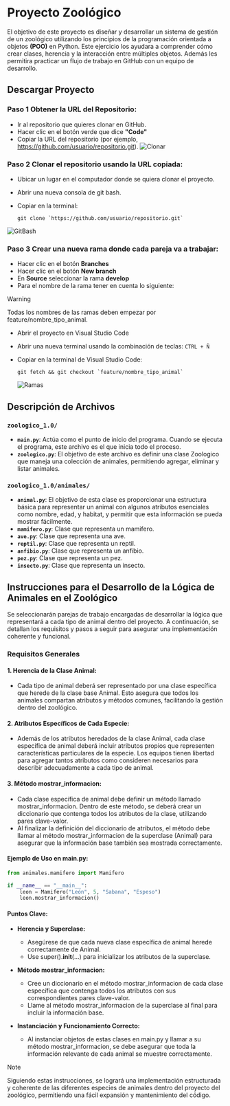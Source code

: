 
# Proyecto Zoológico

El objetivo de este proyecto es diseñar y desarrollar un sistema de gestión de un zoológico utilizando los principios de la programación orientada a objetos **(POO)** en Python. Este ejercicio los ayudara a comprender cómo crear clases, herencia y la interacción entre múltiples objetos. Además les permitira practicar un flujo de trabajo en GitHub con un equipo de desarrollo.

## Descargar Proyecto
### Paso 1 Obtener la URL del Repositorio:
- Ir al repositorio que quieres clonar en GitHub.
- Hacer clic en el botón verde que dice **"Code"**
- Copiar la URL del repositorio (por ejemplo, https://github.com/usuario/repositorio.git).
![Clonar](https://github.com/Miguel-Luis/zoologico_1.0/assets/34074599/797d3d4c-e01c-427b-bd43-29c4db9f7b47)

### Paso 2 Clonar el repositorio usando la URL copiada:
- Ubicar un lugar en el computador donde se quiera clonar el proyecto.
- Abrir una nueva consola de git bash.
- Copiar en la terminal:

  ```
  git clone `https://github.com/usuario/repositorio.git`
  ```
  
![GitBash](https://github.com/Miguel-Luis/zoologico_1.0/assets/34074599/cc21e12f-76fb-4737-8df6-3db253c89627)

### Paso 3 Crear una nueva rama donde cada pareja va a trabajar:
- Hacer clic en el botón **Branches**
- Hacer clic en el botón **New branch**
- En **Source** seleccionar la rama **develop**
- Para el nombre de la rama tener en cuenta lo siguiente:
> [!WARNING]
> Todas los nombres de las ramas deben empezar por feature/nombre_tipo_animal.
- Abrir el proyecto en Visual Studio Code
- Abrir una nueva terminal usando la combinación de teclas:
  `CTRL + Ñ`
- Copiar en la terminal de Visual Studio Code:
  
  ```
  git fetch && git checkout `feature/nombre_tipo_animal`
  ```

  ![Ramas](https://github.com/Miguel-Luis/zoologico_1.0/assets/34074599/316d5227-cf75-4df8-a873-b80188fd2bac)

## Descripción de Archivos

### `zoologico_1.0/`

- **`main.py`**: Actúa como el punto de inicio del programa. Cuando se ejecuta el programa, este archivo es el que inicia todo el proceso.
- **`zoologico.py`**: El objetivo de este archivo es definir una clase Zoologico que maneja una colección de animales, permitiendo agregar, eliminar y listar animales.


### `zoologico_1.0/animales/`
- **`animal.py`**: El objetivo de esta clase es proporcionar una estructura básica para representar un animal con algunos atributos esenciales como nombre, edad, y habitat, y permitir que esta información se pueda mostrar fácilmente.
- **`mamifero.py`**: Clase que representa un mamifero.
- **`ave.py`**: Clase que representa una ave.
- **`reptil.py`**: Clase que representa un reptil.
- **`anfibio.py`**: Clase que representa un anfibio.
- **`pez.py`**: Clase que representa un pez.
- **`insecto.py`**: Clase que representa un insecto.


## Instrucciones para el Desarrollo de la Lógica de Animales en el Zoológico
Se seleccionarán parejas de trabajo encargadas de desarrollar la lógica que representará a cada tipo de animal dentro del proyecto. A continuación, se detallan los requisitos y pasos a seguir para asegurar una implementación coherente y funcional.

### Requisitos Generales
#### 1. Herencia de la Clase Animal:
- Cada tipo de animal deberá ser representado por una clase específica que herede de la clase base Animal. Esto asegura que todos los animales compartan atributos y métodos comunes, facilitando la gestión dentro del zoológico.

#### 2. Atributos Específicos de Cada Especie:
- Además de los atributos heredados de la clase Animal, cada clase específica de animal deberá incluir atributos propios que representen características particulares de la especie. Los equipos tienen libertad para agregar tantos atributos como consideren necesarios para describir adecuadamente a cada tipo de animal.

#### 3. Método mostrar_informacion:
- Cada clase específica de animal debe definir un método llamado mostrar_informacion. Dentro de este método, se deberá crear un diccionario que contenga todos los atributos de la clase, utilizando pares clave-valor.
- Al finalizar la definición del diccionario de atributos, el método debe llamar al método mostrar_informacion de la superclase (Animal) para asegurar que la información base también sea mostrada correctamente.

#### Ejemplo de Uso en main.py:
```python
from animales.mamifero import Mamifero

if __name__ == "__main__":
    leon = Mamifero("León", 5, "Sabana", "Espeso")
    leon.mostrar_informacion()
```
#### Puntos Clave:
- **Herencia y Superclase:**
    - Asegúrese de que cada nueva clase específica de animal herede correctamente de Animal.
    - Use super().__init__(...) para inicializar los atributos de la superclase.

- **Método mostrar_informacion:**
    - Cree un diccionario en el método mostrar_informacion de cada clase específica que contenga todos los atributos con sus correspondientes pares clave-valor.
    - Llame al método mostrar_informacion de la superclase al final para incluir la información base.

- **Instanciación y Funcionamiento Correcto:**
    - Al instanciar objetos de estas clases en main.py y llamar a su método mostrar_informacion, se debe asegurar que toda la información relevante de cada animal se muestre correctamente.

> [!NOTE]
> Siguiendo estas instrucciones, se logrará una implementación estructurada y coherente de las diferentes especies de animales dentro del proyecto del zoológico, permitiendo una fácil expansión y mantenimiento del código.
